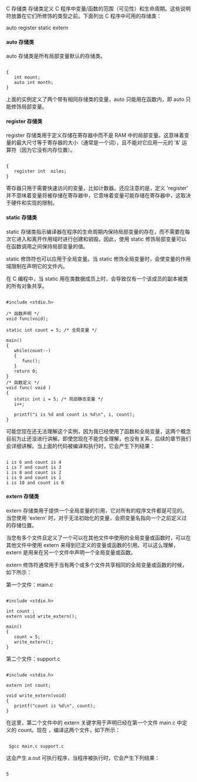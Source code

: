  C 存储类
  存储类定义 C 程序中变量/函数的范围（可见性）和生命周期。这些说明符放置在它们所修饰的类型之前。下面列出 C 程序中可用的存储类：

 
auto
 register
 static
 extern
 


 
#### auto 存储类

 auto 存储类是所有局部变量默认的存储类。

 
```

{
   int mount;
   auto int month;
}

```
 上面的实例定义了两个带有相同存储类的变量，auto 只能用在函数内，即 auto 只能修饰局部变量。

 
#### register 存储类

 register 存储类用于定义存储在寄存器中而不是 RAM 中的局部变量。这意味着变量的最大尺寸等于寄存器的大小（通常是一个词），且不能对它应用一元的 '&amp;' 运算符（因为它没有内存位置）。

 
```

{
   register int  miles;
}

```
 寄存器只用于需要快速访问的变量，比如计数器。还应注意的是，定义 'register' 并不意味着变量将被存储在寄存器中，它意味着变量可能存储在寄存器中，这取决于硬件和实现的限制。

 
#### static 存储类

 static 存储类指示编译器在程序的生命周期内保持局部变量的存在，而不需要在每次它进入和离开作用域时进行创建和销毁。因此，使用 static 修饰局部变量可以在函数调用之间保持局部变量的值。

 static 修饰符也可以应用于全局变量。当 static 修饰全局变量时，会使变量的作用域限制在声明它的文件内。

 在 C 编程中，当 static 用在类数据成员上时，会导致仅有一个该成员的副本被类的所有对象共享。

 
```

#include <stdio.h>
 
/* 函数声明 */
void func(void);
 
static int count = 5; /* 全局变量 */
 
main()
{
   while(count--)
   {
      func();
   }
   return 0;
}
/* 函数定义 */
void func( void )
{
   static int i = 5; /* 局部静态变量 */
   i++;

   printf("i is %d and count is %d\n", i, count);
}

```
 可能您现在还无法理解这个实例，因为我已经使用了函数和全局变量，这两个概念目前为止还没进行讲解。即使您现在不能完全理解，也没有关系，后续的章节我们会详细讲解。当上面的代码被编译和执行时，它会产生下列结果：

 
```

i is 6 and count is 4
i is 7 and count is 3
i is 8 and count is 2
i is 9 and count is 1
i is 10 and count is 0

```
 
#### extern 存储类

 extern 存储类用于提供一个全局变量的引用，它对所有的程序文件都是可见的。当您使用 'extern' 时，对于无法初始化的变量，会把变量名指向一个之前定义过的存储位置。

 当您有多个文件且定义了一个可以在其他文件中使用的全局变量或函数时，可以在其他文件中使用 extern 来得到已定义的变量或函数的引用。可以这么理解，extern 是用来在另一个文件中声明一个全局变量或函数。

 extern 修饰符通常用于当有两个或多个文件共享相同的全局变量或函数的时候，如下所示：

 第一个文件：main.c

 
```

#include <stdio.h>
 
int count ;
extern void write_extern();
 
main()
{
   count = 5;
   write_extern();
}

```
 第二个文件：support.c

 
```

#include <stdio.h>
 
extern int count;
 
void write_extern(void)
{
   printf("count is %d\n", count);
}

```
 在这里，第二个文件中的 extern 关键字用于声明已经在第一个文件 main.c 中定义的 count。现在 ，编译这两个文件，如下所示：

 
```

 $gcc main.c support.c

```
 这会产生 a.out 可执行程序，当程序被执行时，它会产生下列结果：

 
```

5

```
 


